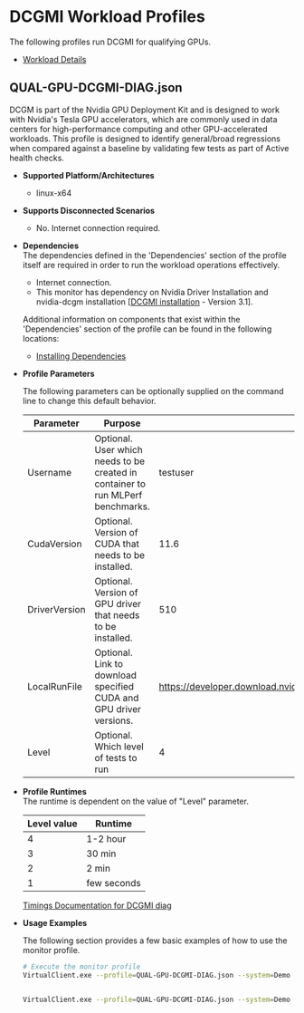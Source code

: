 # DCGMI Workload Profiles
The following profiles run DCGMI for qualifying GPUs.  

* [Workload Details](./dcgmi.md)  

## QUAL-GPU-DCGMI-DIAG.json
DCGM is part of the Nvidia GPU Deployment Kit and is designed to work with Nvidia's Tesla GPU accelerators, which are commonly used in data centers for high-performance computing and other GPU-accelerated workloads.
This profile is designed to identify general/broad regressions when compared against a baseline by validating few tests as part of Active health checks.

* **Supported Platform/Architectures**
  * linux-x64

* **Supports Disconnected Scenarios**  
  * No. Internet connection required.

* **Dependencies**  
  The dependencies defined in the 'Dependencies' section of the profile itself are required in order to run the workload operations effectively.
  * Internet connection.
  * This monitor has dependency on Nvidia Driver Installation and nvidia-dcgm installation [[DCGMI installation](https://docs.nvidia.com/datacenter/dcgm/latest/user-guide/getting-started.html) - Version 3.1].

  Additional information on components that exist within the 'Dependencies' section of the profile can be found in the following locations:
  * [Installing Dependencies](https://microsoft.github.io/VirtualClient/docs/category/dependencies/)

* **Profile Parameters**

  The following parameters can be optionally supplied on the command line to change this default behavior.

  | Parameter  |Purpose                | Default value |
  |------------|--------------------------|---------------|
  |  Username  | Optional. User which needs to be created in container to run MLPerf benchmarks. | testuser  |
  | CudaVersion     | Optional. Version of CUDA that needs to be installed. | 11.6  |
  | DriverVersion     | Optional. Version of GPU driver that needs to be installed. | 510  |
  | LocalRunFile     | Optional. Link to download specified CUDA and GPU driver versions. | https://developer.download.nvidia.com/compute/cuda/11.6.0/local_installers/cuda_11.6.0_510.39.01_linux.run  |
  | Level | Optional. Which level of tests to run | 4 |


* **Profile Runtimes**  
  The runtime is dependent on the value of "Level" parameter. 

   | Level value | Runtime |
   |-------------|---------|
   | 4           | 1-2 hour|
   | 3           | 30 min  |
   | 2           | 2 min   |
   | 1           | few seconds |
 
    [Timings Documentation for DCGMI diag](https://docs.nvidia.com/datacenter/dcgm/latest/user-guide/dcgm-diagnostics.html#run-levels-and-tests)

* **Usage Examples**

  The following section provides a few basic examples of how to use the monitor profile.

  ```bash
  # Execute the monitor profile
  VirtualClient.exe --profile=QUAL-GPU-DCGMI-DIAG.json --system=Demo --timeout=1440 --packageStore="{BlobConnectionString|SAS Uri}"


  VirtualClient.exe --profile=QUAL-GPU-DCGMI-DIAG.json --system=Demo --timeout=1440 --packageStore="{BlobConnectionString|SAS Uri}" --parameters=Level=1
  ```